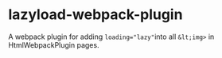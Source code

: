 # lazyload-webpack-plugin
A webpack plugin for adding `loading="lazy"`into all `&lt;img>` in HtmlWebpackPlugin pages.
